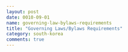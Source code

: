 ```yaml
---
layout: post
date: 0010-09-01
name: governing-law-bylaws-requirements
title: "Governing Laws/Bylaws Requirements"
category: south-korea
comments: true
---
```




